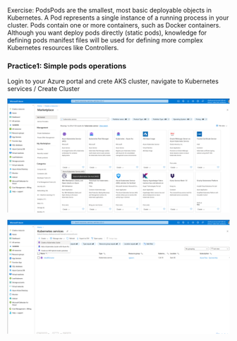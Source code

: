 


Exercise: PodsPods are the smallest, most basic deployable objects in Kubernetes. A Pod represents a single instance of a running process in your cluster. Pods contain one or more containers, such as Docker containers. Although you want deploy pods directly (static pods), knowledge for defining pods manifest files will be used for defining more complex Kubernetes resources like Controllers.

### Practice1: Simple pods operations


Login to your Azure portal and crete AKS cluster, navigate to Kubernetes services / Create Cluster


![Create cluster k8](./images/1.png "")

![Create cluster k8](./images/2.png "Create cluster ")

